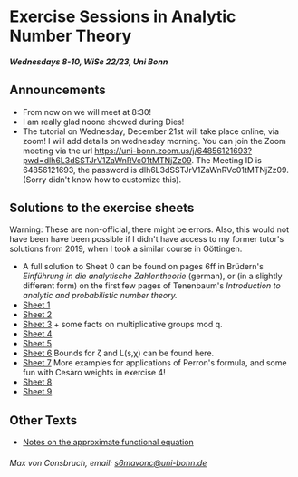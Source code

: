 # Exercise Sessions in Analytic Number Theory 
##### Wednesdays 8-10, WiSe 22/23, Uni Bonn

## Announcements
* From now on we will meet at 8:30!
* I am really glad noone showed during Dies! 
* The tutorial on Wednesday, December 21st will take place online, via zoom! I will add details on wednesday morning.
You can join the Zoom meeting via the url https://uni-bonn.zoom.us/j/64856121693?pwd=dlh6L3dSSTJrV1ZaWnRVc01tMTNjZz09.
The Meeting ID is 64856121693, the password is dlh6L3dSSTJrV1ZaWnRVc01tMTNjZz09. (Sorry didn't know how to customize this).

## Solutions to the exercise sheets
Warning: These are non-official, there might be errors. Also, this would not have been
have been possible if I didn't have access to my former tutor's solutions 
from 2019, when I took a similar course in Göttingen.

* A full solution to Sheet 0 can be found on pages 6ff in Brüdern's _Einführung
  in die analytische Zahlentheorie_ (german), or (in a slightly different form)
  on the first few pages of Tenenbaum's _Introduction to analytic and
  probabilistic number theory._  
* [Sheet 1](Sheet1/Sheet1.pdf)
* [Sheet 2](Sheet2/Sheet2.pdf)
* [Sheet 3](Sheet3/Sheet3.pdf) + some facts on multiplicative groups mod q.
* [Sheet 4](Sheet4/Sheet4.pdf)
* [Sheet 5](Sheet5/Sheet5.pdf)
* [Sheet 6](Sheet6/Sheet6.pdf) Bounds for ζ and L(s,χ) can be found here.
* [Sheet 7](Sheet7/Sheet7.pdf) More examples for applications of Perron's formula, and some fun with Cesàro weights in exercise 4!
* [Sheet 8](Sheet8/Sheet8.pdf) 
* [Sheet 9](Sheet9/Sheet9.pdf) 


## Other Texts
* [Notes on the approximate functional equation](ApproxFuncEq/ApproxFuncEq.pdf)

###### Max von Consbruch, email: s6mavonc@uni-bonn.de
